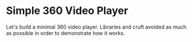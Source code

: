Simple 360 Video Player
=============================================

Let's build a minimal 360 video player. Libraries and cruft avoided as much as
possible in order to demonstrate how it works.

